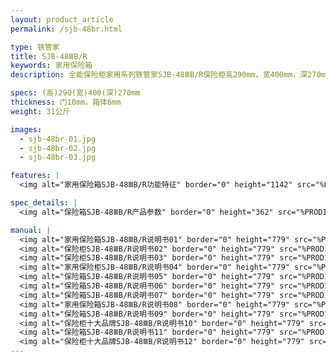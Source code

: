 ```yaml
---
layout: product_article
permalink: /sjb-48br.html

type: 铁管家
title: SJB-48ⅢB/R
keywords: 家用保险箱
description: 全能保险柜家用系列铁管家SJB-48ⅢB/R保险柜高290mm，宽400mm，深270mm，净重31公斤，智能化监控系统，全程智能管控无忧。

specs: (高)290(宽)400(深)270mm
thickness: 门10mm，箱体6mm
weight: 31公斤

images:
  - sjb-48br-01.jpg
  - sjb-48br-02.jpg
  - sjb-48br-03.jpg

features: |
  <img alt="家用保险箱SJB-48ⅢB/R功能特征" border="0" height="1142" src="%PRODIMGS%/sjb-gn.jpg" width="538" />

spec_details: |
  <img alt="保险箱SJB-48ⅢB/R产品参数" border="0" height="362" src="%PRODIMGS%/sjb-cpcs.jpg" width="538" />

manual: |
  <img alt="家用保险箱SJB-48ⅢB/R说明书01" border="0" height="779" src="%PRODIMGS%/sjb-sm01.jpg" width="528" />  
  <img alt="保险柜SJB-48ⅢB/R说明书02" border="0" height="779" src="%PRODIMGS%/sjb-sm02.jpg" width="528" />  
  <img alt="保险柜SJB-48ⅢB/R说明书03" border="0" height="779" src="%PRODIMGS%/sjb-sm03.jpg" width="528" />  
  <img alt="家用保险柜SJB-48ⅢB/R说明书04" border="0" height="779" src="%PRODIMGS%/sjb-sm04.jpg" width="528" />  
  <img alt="保险箱SJB-48ⅢB/R说明书05" border="0" height="779" src="%PRODIMGS%/sjb-sm05.jpg" width="528" />  
  <img alt="保险箱SJB-48ⅢB/R说明书06" border="0" height="779" src="%PRODIMGS%/sjb-sm06.jpg" width="528" />  
  <img alt="保险箱SJB-48ⅢB/R说明书07" border="0" height="779" src="%PRODIMGS%/sjb-sm07.jpg" width="528" />  
  <img alt="家用保险箱SJB-48ⅢB/R说明书08" border="0" height="779" src="%PRODIMGS%/sjb-sm08.jpg" width="528" />  
  <img alt="保险箱SJB-48ⅢB/R说明书09" border="0" height="779" src="%PRODIMGS%/sjb-sm09.jpg" width="528" />  
  <img alt="保险柜十大品牌SJB-48ⅢB/R说明书10" border="0" height="779" src="%PRODIMGS%/sjb-sm10.jpg" width="528" />  
  <img alt="保险箱SJB-48ⅢB/R说明书11" border="0" height="779" src="%PRODIMGS%/sjb-sm11.jpg" width="528" />  
  <img alt="保险柜十大品牌SJB-48ⅢB/R说明书12" border="0" height="779" src="%PRODIMGS%/sjb-sm12.jpg" width="528" />
---
```

